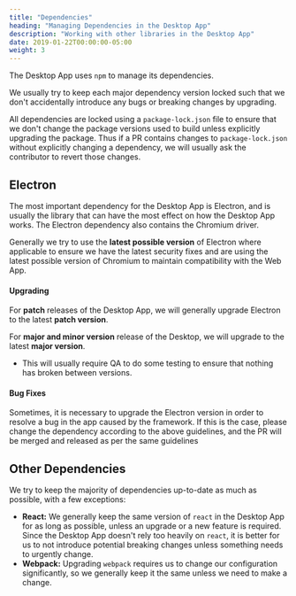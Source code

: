 ```yaml
---
title: "Dependencies"
heading: "Managing Dependencies in the Desktop App"
description: "Working with other libraries in the Desktop App"
date: 2019-01-22T00:00:00-05:00
weight: 3
---
```


The Desktop App uses `npm` to manage its dependencies.

We usually try to keep each major dependency version locked such that we don't accidentally introduce any bugs or breaking changes by upgrading.

All dependencies are locked using a `package-lock.json` file to ensure that we don't change the package versions used to build unless explicitly upgrading the package. Thus if a PR contains changes to `package-lock.json` without explicitly changing a dependency, we will usually ask the contributor to revert those changes.

## Electron

The most important dependency for the Desktop App is Electron, and is usually the library that can have the most effect on how the Desktop App works. The Electron dependency also contains the Chromium driver.

Generally we try to use the **latest possible version** of Electron where applicable to ensure we have the latest security fixes and are using the latest possible version of Chromium to maintain compatibility with the Web App.

#### Upgrading

For **patch** releases of the Desktop App, we will generally upgrade Electron to the latest **patch version**.

For **major and minor version** release of the Desktop, we will upgrade to the latest **major version**.
* This will usually require QA to do some testing to ensure that nothing has broken between versions.

#### Bug Fixes

Sometimes, it is necessary to upgrade the Electron version in order to resolve a bug in the app caused by the framework. If this is the case, please change the dependency according to the above guidelines, and the PR will be merged and released as per the same guidelines

## Other Dependencies

We try to keep the majority of dependencies up-to-date as much as possible, with a few exceptions:
- **React:** We generally keep the same version of `react` in the Desktop App for as long as possible, unless an upgrade or a new feature is required. Since the Desktop App doesn't rely too heavily on `react`, it is better for us to not introduce potential breaking changes unless something needs to urgently change.
- **Webpack:** Upgrading `webpack` requires us to change our configuration significantly, so we generally keep it the same unless we need to make a change.
